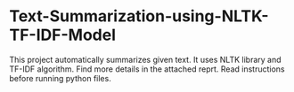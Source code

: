 # Text-Summarization-using-NLTK-TF-IDF-Model

This project automatically summarizes given text. It uses NLTK library and TF-IDF algorithm. Find more details in the attached reprt. Read instructions before running python files.
